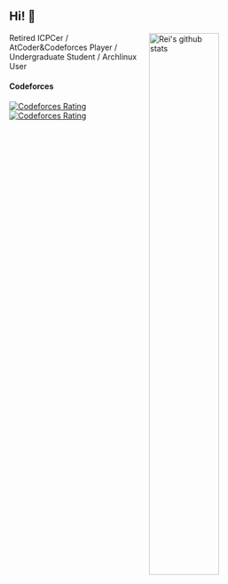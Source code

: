 ## Hi! 👋

<img align=right alt="Rei's github stats" width="50%" src="https://github-readme-stats.vercel.app/api?username=ACRei&show_icons=true">

<div align=left>
  
Retired ICPCer / AtCoder&Codeforces Player / Undergraduate Student / Archlinux User

#### Codeforces

[![Codeforces Rating](https://cfrating.baoshuo.dev/rating?username=ReiAC)](https://codeforces.com/profile/ReiAC)
[![Codeforces Rating](https://cfrating.baoshuo.dev/rating?username=ACMagic)](https://codeforces.com/profile/ACMagic)
